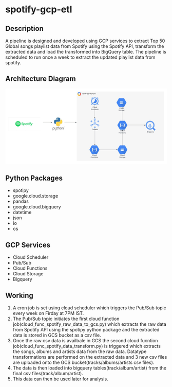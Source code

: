 # spotify-gcp-etl

## Description
A pipeline is designed and developed using GCP services to extract Top 50 Global songs playlist data from Spotify using the Spotify API, transform the extracted data and load the transformed into BigQuery table. The pipeline is scheduled to run once a week to extract the updated playlist data from spotify.

## Architecture Diagram
![spotify GCP etl architecture diagram](https://github.com/NevinTomy/spotify-gcp-etl/blob/main/spotify-gcp-etl.jpeg)

## Python Packages 
* spotipy
* google.cloud.storage
* pandas
* google.cloud.bigquery
* datetime
* json
* io
* os

## GCP Services
* Cloud Scheduler
* Pub/Sub
* Cloud Functions
* Cloud Storage
* Bigquery

## Working
1. A cron job is set using cloud scheduler which triggers the Pub/Sub topic every week on Firday at 7PM IST.
2. The Pub/Sub topic initiates the first cloud function job(cloud_func_spotify_raw_data_to_gcs.py) which extracts the raw data from Spotify API using the spotipy python package and the extracted data is stored in GCS bucket as a csv file.
3. Once the raw csv data is availbale in GCS the second cloud fucntion job(cloud_func_spotify_data_transform.py) is triggered which extracts the songs, albums and artists data from the raw data. Datatype transformations are performed on the extracted data and 3 new csv files are uploaded onto the GCS bucket(tracks/albums/artists csv files).
4. The data is then loaded into bigquery tables(track/album/artist) from the final csv files(track/album/artist).
5. This data can then be used later for analysis. 

